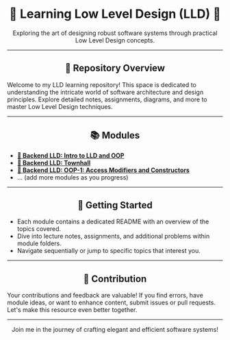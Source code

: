 <div align="center">
  <h1>🚀 Learning Low Level Design (LLD) 🚀</h1>
  <p>Exploring the art of designing robust software systems through practical Low Level Design concepts.</p>
</div>

---

<div align="center">
  <h2>📖 Repository Overview</h2>
</div>

Welcome to my LLD learning repository! This space is dedicated to understanding the intricate world of software architecture and design principles. Explore detailed notes, assignments, diagrams, and more to master Low Level Design techniques.

---

<div align="center">
  <h2>📚 Modules</h2>
</div>

- [**🔗 Backend LLD: Intro to LLD and OOP**](/module1)
- [**🔗 Backend LLD: Townhall**](/module2)
- [**🔗 Backend LLD: OOP-1: Access Modifiers and Constructors**](/module3)
- ... (add more modules as you progress)

---

<div align="center">
  <h2>🚀 Getting Started</h2>
</div>

- Each module contains a dedicated README with an overview of the topics covered.
- Dive into lecture notes, assignments, and additional problems within module folders.
- Navigate sequentially or jump to specific topics that interest you.

---

<div align="center">
  <h2>🤝 Contribution</h2>
</div>

Your contributions and feedback are valuable! If you find errors, have module ideas, or want to enhance content, submit issues or pull requests. Let's make this resource even better together.

---

<div align="center">
  <p>Join me in the journey of crafting elegant and efficient software systems!</p>
</div>

